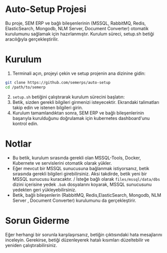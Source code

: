 # Auto-Setup Projesi
Bu proje, SEM ERP ve bağlı bileşenlerinin (MSSQL, RabbitMQ, Redis, ElasticSearch, Mongodb, NLM Server, Document Converter) otomatik kurulumunu sağlamak için hazırlanmıştır. Kurulum süreci, setup.sh betiği aracılığıyla gerçekleştirilir.

# Kurulum 
1. Terminali açın, projeyi çekin ve setup projenin ana dizinine gidin:
```bash
git clone https://github.com/semerps/auto-setup
cd /path/to/semerp
```

2. `setup.sh` betiğini çalıştırarak kurulum sürecini başlatın:
3. Betik, sizden gerekli bilgileri girmenizi isteyecektir. Ekrandaki talimatları takip edin ve istenen bilgileri girin.
4. Kurulum tamamlandıktan sonra, SEM ERP ve bağlı bileşenlerinin başarıyla kurulduğunu doğrulamak için kubernetes dashboard'unu kontrol edin.

# Notlar

* Bu betik, kurulum sırasında gerekli olan MSSQL-Tools, Docker, Kubernete ve servislerini otomatik olarak yükler.
* Eğer mevcut bir MSSQL sunucusuna bağlanmak istiyorsanız, betik sırasında gerekli bilgileri girebilirsiniz. Aksi takdirde, betik yeni bir MSSQL sunucusu kuracaktır.  / İsteğe bağlı olarak `files/mssql/data/dbs` dizini içerisine yedek `.bak` dosyalarını koyarak, MSSQL sunucusunu yedekten geri yükleyebilirsiniz.
* Betik, bağlı bileşenlerin (RabbitMQ, Redis,ElasticSearch, Mongodb, NLM Server , Document Converter) kurulumunu da gerçekleştirir.

# Sorun Giderme
Eğer herhangi bir sorunla karşılaşırsanız, betiğin çıktısındaki hata mesajlarını inceleyin. Gerekirse, betiği düzenleyerek hatalı kısımları düzeltebilir ve yeniden çalıştırabilirsiniz.